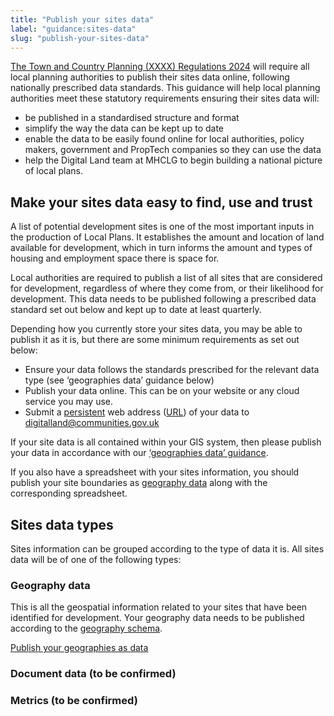```yaml
---
title: "Publish your sites data"
label: "guidance:sites-data"
slug: "publish-your-sites-data"
---
```


[The Town and Country Planning (XXXX) Regulations 2024](http://www.legislation.gov.uk/uksi/2017/403/contents/made) will require  all local planning authorities to publish their sites data online, following nationally prescribed data standards. This guidance will help local planning authorities meet these statutory requirements ensuring their sites data will:

* be published in a standardised structure and format
* simplify the way the data can be kept up to date
* enable the data to be easily found online for local authorities, policy makers, government and PropTech companies so they can use the data
* help the Digital Land team at MHCLG to begin building a national picture of local plans.

## Make your sites data easy to find, use and trust

A list of potential development sites is one of the most important inputs in the production of Local Plans. It establishes the amount and location of land available for development, which in turn informs the amount and types of housing and employment space there is space for.  

Local authorities are required to publish a list of all sites that are considered for development, regardless of where they come from, or their likelihood for development.  This data needs to be published following a prescribed data standard set out below and kept up to date at least quarterly.

Depending how you currently store your sites data, you may be able to publish it as it is, but there are some minimum requirements as set out below:

* Ensure your data follows the standards prescribed for the relevant data type (see ‘geographies data’ guidance below)
* Publish your data online.  This can be on your website or any cloud service you may use.
* Submit a [persistent](https://digital-land.github.io/guidance/data-principles/#persistent-urls) web address ([URL](https://en.wikipedia.org/wiki/URL)) of your data to [digitalland@communities.gov.uk](mailto:digitalland@communities.gov.uk)

If your site data is all contained within your GIS system, then please publish your data in accordance with our [‘geographies data’ guidance](../publish-your-geographies-as-data). 

If you also have a spreadsheet with your sites information, you should publish your site boundaries as [geography data](#geography-data) along with the corresponding spreadsheet.

## Sites data types

Sites information can be grouped according to the type of data it is.  All sites data will be of one of the following types:

### Geography data

This is all the geospatial information related to your sites that have been identified for development. Your geography data needs to be published according to the [geography schema](https://digital-land.github.io/specification/schema/geography/).

[Publish your geographies as data](../publish-your-geographies-as-data)

### Document data (to be confirmed)
 
### Metrics (to be confirmed)
